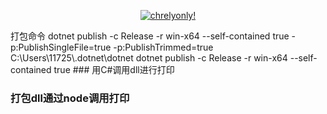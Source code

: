 <p align="center">
  <a href="https://nginx-3.frp.chrelyonly.cn" target="_blank">
    <img alt="chrelyonly!" src="https://nginx-3.frp.chrelyonly.cn/moe-counter-api/@gp-m322-c?name=chrelyonly&theme=rule34">
  </a>
</p>
打包命令  dotnet publish -c Release -r win-x64 --self-contained true -p:PublishSingleFile=true -p:PublishTrimmed=true 
C:\Users\11725\.dotnet\dotnet dotnet publish -c Release -r win-x64 --self-contained true
### 用C#调用dll进行打印 

### 打包dll通过node调用打印
